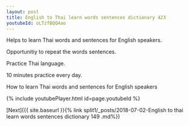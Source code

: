 ```yaml
---
layout: post
title: English to Thai learn words sentences dictionary 423 
youtubeId: oLTzfBQQ4ao
---
```

 
 
Helps to learn Thai words and sentences for English speakers.

Opportunitiy to repeat the words sentences. 

Practice Thai language. 
 
10 minutes practice every day. 
 
How to learn Thai words and sentences for English speakers 
 
{% include youtubePlayer.html id=page.youtubeId %}
 
 
[Next]({{ site.baseurl }}{% link  split1/_posts/2018-07-02-English to thai learn words sentences dictionary 149 .md%})
 

